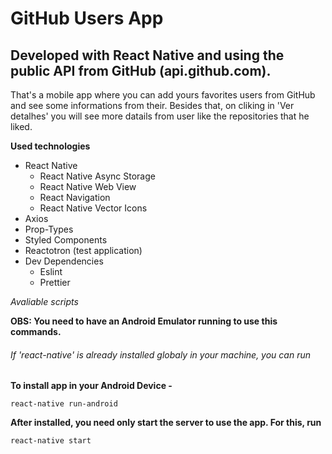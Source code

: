 # GitHub Users App

## Developed with React Native and using the public API from GitHub (api.github.com).

That's a mobile app where you can add yours favorites users from GitHub and see some informations from their. 
Besides that, on cliking in 'Ver detalhes' you will see more datails from user like the repositories that he liked.

**Used technologies**

- React Native
  - React Native Async Storage
  - React Native Web View
  - React Navigation
  - React Native Vector Icons
- Axios
- Prop-Types
- Styled Components
- Reactotron (test application)
- Dev Dependencies
  - Eslint
  - Prettier

*Avaliable scripts*

**OBS: You need to have an Android Emulator running to use this commands.**

###### If 'react-native' is already installed globaly in your machine, you can run

**To install app in your Android Device -**
```
react-native run-android
```

**After installed, you need only start the server to use the app. For this, run**
```
react-native start
```

